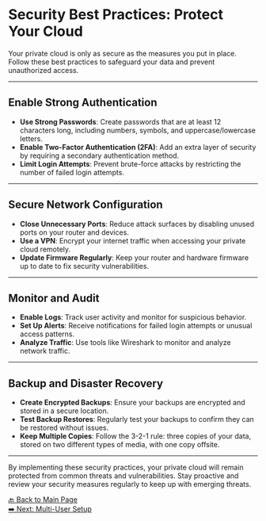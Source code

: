 # Security Best Practices: Protect Your Cloud

Your private cloud is only as secure as the measures you put in place. Follow these best practices to safeguard your data and prevent unauthorized access.

---

## Enable Strong Authentication

- **Use Strong Passwords**: Create passwords that are at least 12 characters long, including numbers, symbols, and uppercase/lowercase letters.  
- **Enable Two-Factor Authentication (2FA)**: Add an extra layer of security by requiring a secondary authentication method.  
- **Limit Login Attempts**: Prevent brute-force attacks by restricting the number of failed login attempts.

---

## Secure Network Configuration

- **Close Unnecessary Ports**: Reduce attack surfaces by disabling unused ports on your router and devices.  
- **Use a VPN**: Encrypt your internet traffic when accessing your private cloud remotely.  
- **Update Firmware Regularly**: Keep your router and hardware firmware up to date to fix security vulnerabilities.

---

## Monitor and Audit

- **Enable Logs**: Track user activity and monitor for suspicious behavior.  
- **Set Up Alerts**: Receive notifications for failed login attempts or unusual access patterns.  
- **Analyze Traffic**: Use tools like Wireshark to monitor and analyze network traffic.

---

## Backup and Disaster Recovery

- **Create Encrypted Backups**: Ensure your backups are encrypted and stored in a secure location.  
- **Test Backup Restores**: Regularly test your backups to confirm they can be restored without issues.  
- **Keep Multiple Copies**: Follow the 3-2-1 rule: three copies of your data, stored on two different types of media, with one copy offsite.

---

By implementing these security practices, your private cloud will remain protected from common threats and vulnerabilities. Stay proactive and review your security measures regularly to keep up with emerging threats.

[🔙 Back to Main Page](index.md#security-best-practices)  
[➡️ Next: Multi-User Setup](multi-user-setup.md)
